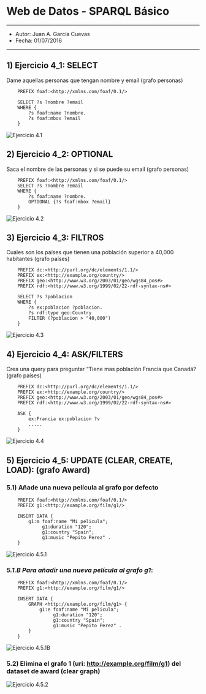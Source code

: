 # Web de Datos - SPARQL Básico
***
- Autor: Juan A. García Cuevas
- Fecha: 01/07/2016
***


## 1) Ejercicio 4_1: SELECT
Dame aquellas personas que tengan nombre y email (grafo personas)
```sparql
    PREFIX foaf:<http://xmlns.com/foaf/0.1/>

    SELECT ?s ?nombre ?email
    WHERE {  
        ?s foaf:name ?nombre.
        ?s foaf:mbox ?email
    }
```

![Ejercicio 4.1](images/Sparql_4_1.png)

## 2) Ejercicio 4_2: OPTIONAL
Saca el nombre de las personas y si se puede su email (grafo personas)
```sparql
    PREFIX foaf:<http://xmlns.com/foaf/0.1/>
    SELECT ?s ?nombre ?email
    WHERE {
        ?s foaf:name ?nombre.
        OPTIONAL {?s foaf:mbox ?email}
    }
```
![Ejercicio 4.2](images/Sparql_4_2.png)

## 3) Ejercicio 4_3: FILTROS
Cuales son los países que tienen una población superior a 40,000 habitantes (grafo países)
```sparql
    PREFIX dc:<http://purl.org/dc/elements/1.1/>
    PREFIX ex:<http://example.org/country/>
    PREFIX geo:<http://www.w3.org/2003/01/geo/wgs84_pos#>
    PREFIX rdf:<http://www.w3.org/1999/02/22-rdf-syntax-ns#>

    SELECT ?s ?poblacion
    WHERE {
        ?s ex:poblacion ?poblacion.
        ?s rdf:type geo:Country
        FILTER (?poblacion > "40,000")
    }
```

![Ejercicio 4.3](images/Sparql_4_3.png)

## 4) Ejercicio 4_4: ASK/FILTERS
Crea una query para preguntar “Tiene mas población Francia que Canadá? (grafo países)
```sparql
    PREFIX dc:<http://purl.org/dc/elements/1.1/>
    PREFIX ex:<http://example.org/country/>
    PREFIX geo:<http://www.w3.org/2003/01/geo/wgs84_pos#>
    PREFIX rdf:<http://www.w3.org/1999/02/22-rdf-syntax-ns#>

    ASK {
        ex:Francia ex:poblacion ?v
        .....
    }
```

![Ejercicio 4.4](images/Sparql_4_4.png)

## 5) Ejercicio 4_5: UPDATE (CLEAR, CREATE, LOAD): (grafo Award)

### 5.1) Añade una nueva película al grafo por defecto
```sparql
    PREFIX foaf:<http://xmlns.com/foaf/0.1/>
    PREFIX g1:<http://example.org/film/g1/>

    INSERT DATA {
    	g1:m foaf:name "Mi pelicula";
    	     g1:duration "120";
    	     g1:country "Spain";
    	     g1:music "Pepito Perez" .
    }
```

![Ejercicio 4.5.1](images/Sparql_4_5_1.png)

### _5.1.B Para añadir una nueva película al grafo g1_:
```sparql
    PREFIX foaf:<http://xmlns.com/foaf/0.1/>
    PREFIX g1:<http://example.org/film/g1/>

    INSERT DATA {
    	GRAPH <http://example.org/film/g1> {
    		g1:e foaf:name "Mi pelicula";
    		     g1:duration "120";
    		     g1:country "Spain";
    		     g1:music "Pepito Perez" .
    	}
    }
```
![Ejercicio 4.5.1B](images/Sparql_4_5_1B.png)

### 5.2) Elimina el grafo 1 (uri: http://example.org/film/g1) del dataset de award (clear graph)

![Ejercicio 4.5.2](images/Sparql_4_5_2.png)
